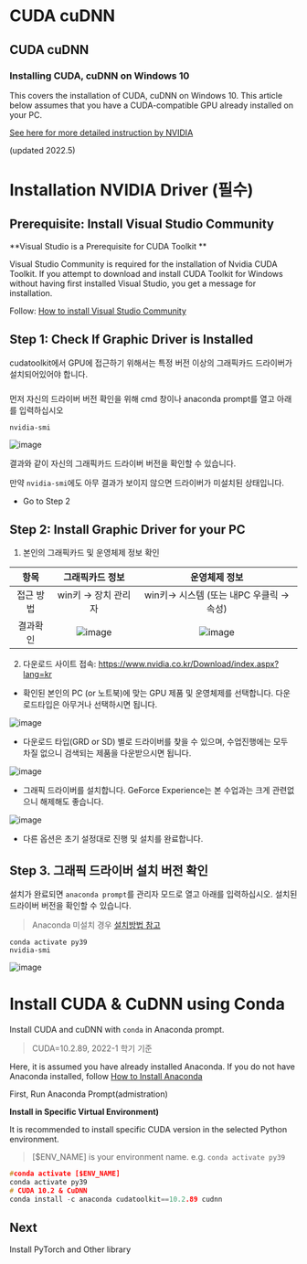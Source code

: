 # CUDA cuDNN

## CUDA cuDNN

### Installing CUDA, cuDNN on Windows 10 

This covers the installation of CUDA, cuDNN on Windows 10. This article below assumes that you have a CUDA-compatible GPU already installed on your PC.

[See here for more detailed instruction by NVIDIA](https://docs.nvidia.com/cuda/cuda-installation-guide-microsoft-windows/index.html)

(updated 2022.5)





# Installation NVIDIA Driver  (필수)



## Prerequisite: Install Visual Studio Community 

**Visual Studio is a Prerequisite for CUDA Toolkit **

Visual Studio Community is required for the installation of Nvidia CUDA Toolkit. If you attempt to download and install CUDA Toolkit for Windows without having first installed Visual Studio, you get a message for installation.

Follow: [How to install Visual Studio Community](../ide/visual-studio-community.md#how-to-install)





## Step 1: Check If Graphic Driver is Installed 

cudatoolkit에서 GPU에 접근하기 위해서는 특정 버전 이상의 그래픽카드 드라이버가 설치되어있어야 합니다.  

### 

먼저 자신의 드라이버 버전 확인을 위해 cmd 창이나 anaconda prompt를 열고 아래를 입력하십시오

```
nvidia-smi
```

![image](https://user-images.githubusercontent.com/23421059/169212558-43a032d0-e1c1-4a35-94cf-564701525668.png)

결과와 같이 자신의 그래픽카드 드라이버 버전을 확인할 수 있습니다. 



만약 `nvidia-smi`에도 아무 결과가 보이지 않으면 드라이버가 미설치된 상태입니다.  

* Go to Step 2



## Step 2: Install Graphic Driver for your PC



1) 본인의 그래픽카드 및 운영체제 정보 확인 

|   항목    |                       그래픽카드 정보                        |                        운영체제 정보                         |
| :-------: | :----------------------------------------------------------: | :----------------------------------------------------------: |
| 접근 방법 |                     win키 → 장치 관리자                      |           win키→ 시스템 (또는 내PC  우클릭 → 속성)           |
| 결과확인  | ![image](https://user-images.githubusercontent.com/23421059/169219424-f8238a68-5129-4c03-a2fd-2538348c8079.png) | ![image](https://user-images.githubusercontent.com/23421059/169219451-b6e6f76a-0e38-4207-8ad9-5963c0dc1def.png) |



2) 다운로드 사이트 접속: https://www.nvidia.co.kr/Download/index.aspx?lang=kr

- 확인된 본인의 PC (or 노트북)에 맞는 GPU 제품 및 운영체제를 선택합니다. 다운로드타입은 아무거나 선택하시면 됩니다.

![image](https://user-images.githubusercontent.com/23421059/169218227-26c040fd-1c7e-457d-921e-fcd535b4816b.png)



- 다운로드 타입(GRD or SD) 별로 드라이버를 찾을 수 있으며, 수업진행에는 모두 차질 없으니 검색되는 제품을 다운받으시면 됩니다. 

![image](https://user-images.githubusercontent.com/23421059/169220103-82df5ba9-dc0b-4e94-a0b1-28132c2713c3.png)



- 그래픽 드라이버를 설치합니다. GeForce Experience는 본 수업과는 크게 관련없으니 해제해도 좋습니다.

![image](https://user-images.githubusercontent.com/23421059/169220499-a244b3ca-e676-4096-a98b-0732259db7a9.png)



- 다른 옵션은 초기 설정대로 진행 및 설치를 완료합니다.





## Step 3. 그래픽 드라이버 설치 버전 확인

설치가 완료되면 `anaconda prompt`를 관리자 모드로 열고 아래를 입력하십시오. 설치된 드라이버 버전을 확인할 수 있습니다.

> Anaconda 미설치 경우  [설치방법 참고](https://ykkim.gitbook.io/dlip/installation-guide/anaconda#conda-installation)

```
conda activate py39
nvidia-smi
```

![image](https://user-images.githubusercontent.com/23421059/169212558-43a032d0-e1c1-4a35-94cf-564701525668.png)









# Install CUDA & CuDNN using Conda

Install CUDA and cuDNN with `conda` in Anaconda prompt.

> CUDA=10.2.89,  2022-1 학기 기준

Here, it is assumed you have already installed Anaconda. If you do not have Anaconda installed, follow [How to Install Anaconda](https://ykkim.gitbook.io/dlip/dlip-installation-guide/cuda-installation)



First, Run Anaconda Prompt(admistration)



**Install in Specific Virtual Environment)**

It is recommended to install specific CUDA version in the selected Python environment.&#x20;

> \[$ENV\_NAME] is your environment name. e.g. `conda activate py39`

```c
#conda activate [$ENV_NAME]
conda activate py39
# CUDA 10.2 & CuDNN
conda install -c anaconda cudatoolkit==10.2.89 cudnn 
```



## Next

Install PyTorch and Other library

